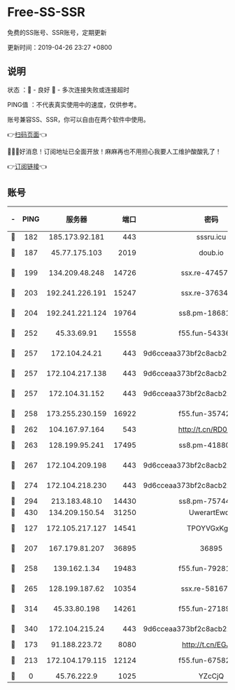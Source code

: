 # Free-SS-SSR

免费的SS账号、SSR账号，定期更新

更新时间：2019-04-26 23:27 +0800

## 说明

状态     ：🙂 - 良好 🙁 - 多次连接失败或连接超时

PING值   ：不代表真实使用中的速度，仅供参考。

账号兼容SS、SSR，你可以自由在两个软件中使用。

👉[扫码页面](https://liesauer.github.io/Free-SS-SSR/)👈

🎉🎉🎉好消息！订阅地址已全面开放！麻麻再也不用担心我要人工维护酸酸乳了！

👉[订阅链接](https://www.liesauer.net/yogurt/subscribe?ACCESS_TOKEN=DAYxR3mMaZAsaqUb)👈

## 账号

|-|PING|服务器|端口|密码|加密方式|区域|
|:----:|:----:|:-----:|-----:|:----:|:----:|:----:|
|🙂|182|185.173.92.181|443|sssru.icu|rc4-md5|RU|
|🙂|187|45.77.175.103|2019|doub.io|aes-128-ctr|SG|
|🙂|199|134.209.48.248|14726|ssx.re-47457092|aes-256-cfb|US|
|🙂|203|192.241.226.191|15247|ssx.re-37634241|aes-256-cfb|US|
|🙂|204|192.241.221.124|19764|ss8.pm-18681063|aes-256-cfb|US|
|🙂|252|45.33.69.91|15558|f55.fun-54336919|aes-256-cfb|US|
|🙂|257|172.104.24.21|443|9d6cceaa373bf2c8acb22e60b6a58be6|aes-256-cfb|US|
|🙂|257|172.104.217.138|443|9d6cceaa373bf2c8acb22e60b6a58be6|aes-256-cfb|US|
|🙂|257|172.104.31.152|443|9d6cceaa373bf2c8acb22e60b6a58be6|aes-256-cfb|US|
|🙂|258|173.255.230.159|16922|f55.fun-35742732|aes-256-cfb|US|
|🙂|262|104.167.97.164|543|http://t.cn/RD0D7sx|rc4-md5|CA|
|🙂|263|128.199.95.241|17495|ss8.pm-41880912|aes-256-cfb|SG|
|🙂|267|172.104.209.198|443|9d6cceaa373bf2c8acb22e60b6a58be6|aes-256-cfb|US|
|🙂|274|172.104.218.230|443|9d6cceaa373bf2c8acb22e60b6a58be6|aes-256-cfb|US|
|🙂|294|213.183.48.10|14430|ss8.pm-75744161|rc4-md5|RU|
|🙂|430|134.209.150.54|31250|UwerartEwqe|chacha20|IN|
|🙂|127|172.105.217.127|14541|TPOYVGxKglpi|aes-256-cfb|JP|
|🙂|207|167.179.81.207|36895|36895|aes-256-cfb|JP|
|🙂|258|139.162.1.34|19483|f55.fun-79281835|aes-256-cfb|SG|
|🙂|265|128.199.187.62|10354|ssx.re-58167399|aes-256-cfb|SG|
|🙂|314|45.33.80.198|14261|f55.fun-27189216|aes-256-cfb|US|
|🙂|340|172.104.215.24|443|9d6cceaa373bf2c8acb22e60b6a58be6|aes-256-cfb|US|
|🙁|173|91.188.223.72|8080|http://t.cn/EGJIyrl|rc4-md5|RU|
|🙁|213|172.104.179.115|12124|f55.fun-67582155|aes-256-cfb|SG|
|🙁|0|45.76.222.9|1025|YZcCjQ|rc4-md5|JP|
